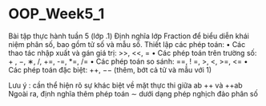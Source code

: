 # OOP_Week5_1
Bài tập thực hành tuần 5 (lớp .1)
Định nghĩa lớp Fraction để biểu diễn khái niệm phân số, bao gồm tử số và mẫu số. Thiết lập các phép toán:
    • Các thao tác nhập xuất và gán giá trị: >>, <<, =
    • Các phép toán trên trường số: + , −, ∗, /, +=, -=, *=, /=
    • Các phép toán so sánh: ==, ! =, >, <, >=, <=
    • Các phép toán đặc biệt: ++, −− (thêm, bớt cả tử và mẫu với 1)
    
Lưu ý : cần thể hiện rõ sự khác biệt về mặt thực thi giữa ab ++ và ++ab
Ngoài ra, định nghĩa thêm phép toán ∼ dưới dạng phép nghịch đảo phân số
